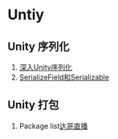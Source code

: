 # Untiy

## Unity 序列化

  1. [深入Unity序列化](https://zhuanlan.zhihu.com/p/76247383)
  2. [SerializeField和Serializable](https://www.cnblogs.com/zhaoqingqing/p/3995304.html)
  
## Unity 打包

1. Package list[达哥直播](https://connect.unity.com/p/package-list-package-manager?_ga=2.158477434.1987535004.1592891676-240756993.1583912500)
